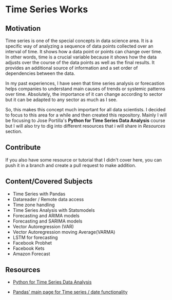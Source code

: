 # Time Series Works

## Motivation

Time series is one of the special concepts in data science area. It is a specific way of analyzing a sequence of data points collected over an interval of time.
It shows how a data point or points can change over time. In other words, time is a crucial variable because it shows how the data adjusts over the course of the data points as well as the final results. It provides an additional source of information and a set order of dependencies between the data. 

 In my past experiences, I have seen that time series analysis or forecastion helps companies to understand main causes of trends or systemic patterns over time. Absolutely, the importance of it can change according to sector but it can be adapted to any sector as much as I see. 

 So, this makes this concept much important for all data scientists. I decided to focus to this area for a while and then created this repository. Mainly I will be focusing to Jose Portilla's **Python for Time Series Data Analysis** course but I will also try to dig into different resources that i will share in *Resources* section.

## Contribute

If you also have some resource or tutorial that I didn't cover here, you can push it in a branch and create a pull request to make addition.
	
## Content/Covered Subjects

- Time Series with Pandas
- Datareader / Remote data access 
- Time zone handling
- Time Series Analysis with Statsmodels
- Forecasting and ARIMA models
- Forecasting and SARIMA models
- Vector Autoregression (VAR)
- Vector Autoregression moving Average(VARMA)
- LSTM for forecasting
- Facebook Probhet
- Facebook Kets
- Amazon Forecast


## Resources

- [Python for Time Series Data Analysis](https://www.udemy.com/course/python-for-time-series-data-analysis/learn/lecture/13773038#learning-tools)

- [Pandas' main page for Time series / date functionality](https://pandas.pydata.org/docs/user_guide/timeseries.html#timestamps-vs-time-spans)
